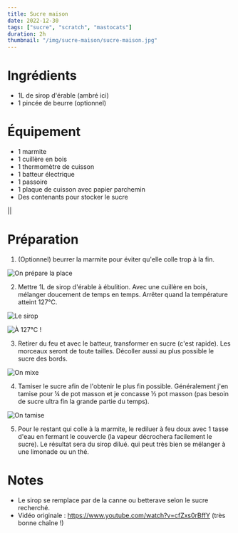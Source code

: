 ```yaml
---
title: Sucre maison
date: 2022-12-30
tags: ["sucre", "scratch", "mastocats"]
duration: 2h
thumbnail: "/img/sucre-maison/sucre-maison.jpg"
---
```


# Ingrédients

+ 1L de sirop d'érable (ambré ici)
+ 1 pincée de beurre (optionnel)

# Équipement

+ 1 marmite
+ 1 cuillère en bois
+ 1 thermomètre de cuisson
+ 1 batteur électrique
+ 1 passoire
+ 1 plaque de cuisson avec papier parchemin
+ Des contenants pour stocker le sucre

||

# Préparation

1. (Optionnel) beurrer la marmite pour éviter qu'elle colle trop à la fin.

![On prépare la place](/img/sucre-maison/sucre-maison-step-1.jpg)


2. Mettre 1L de sirop d'érable à ébulition. Avec une cuillère en bois, mélanger doucement
de temps en temps. Arrêter quand la température atteint 127°C.

![Le sirop](/img/sucre-maison/sucre-maison-step-2.jpg)

![À 127°C !](/img/sucre-maison/sucre-maison-step-2-2.jpg)

3. Retirer du feu et avec le batteur, transformer en sucre (c'est rapide). Les morceaux
seront de toute tailles. Décoller aussi au plus possible le sucre des bords.

![On mixe](/img/sucre-maison/sucre-maison-step-3.jpg)


4. Tamiser le sucre afin de l'obtenir le plus fin possible. Généralement j'en tamise pour
¼ de pot masson et je concasse ½ pot masson (pas besoin de sucre ultra fin la grande
partie du temps).

![On tamise](/img/sucre-maison/sucre-maison-step-4.jpg)


5. Pour le restant qui colle à la marmite, le rediluer à feu doux avec 1 tasse d'eau en
fermant le couvercle (la vapeur décrochera facilement le sucre). Le résultat sera du
sirop dilué. qui peut très bien se mélanger à une limonade ou un thé.


# Notes

+ Le sirop se remplace par de la canne ou betterave selon le sucre recherché.
+ Vidéo originale : https://www.youtube.com/watch?v=cfZxs0rBffY (très bonne chaîne !)